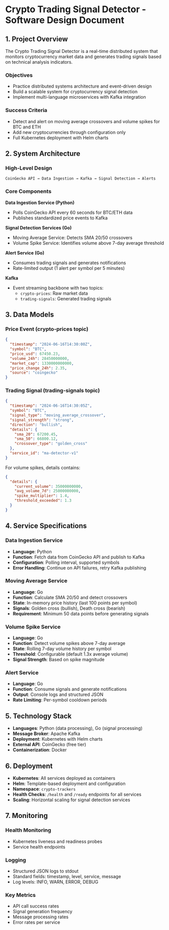 # Crypto Trading Signal Detector - Software Design Document

## 1. Project Overview

The Crypto Trading Signal Detector is a real-time distributed system that monitors cryptocurrency market data and generates trading signals based on technical analysis indicators.

### Objectives
- Practice distributed systems architecture and event-driven design
- Build a scalable system for cryptocurrency signal detection
- Implement multi-language microservices with Kafka integration

### Success Criteria
- Detect and alert on moving average crossovers and volume spikes for BTC and ETH
- Add new cryptocurrencies through configuration only
- Full Kubernetes deployment with Helm charts

## 2. System Architecture

### High-Level Design
```
CoinGecko API → Data Ingestion → Kafka → Signal Detection → Alerts
```

### Core Components

**Data Ingestion Service (Python)**
- Polls CoinGecko API every 60 seconds for BTC/ETH data
- Publishes standardized price events to Kafka

**Signal Detection Services (Go)**
- Moving Average Service: Detects SMA 20/50 crossovers
- Volume Spike Service: Identifies volume above 7-day average threshold

**Alert Service (Go)**
- Consumes trading signals and generates notifications
- Rate-limited output (1 alert per symbol per 5 minutes)

**Kafka**
- Event streaming backbone with two topics:
  - `crypto-prices`: Raw market data
  - `trading-signals`: Generated trading signals

## 3. Data Models

### Price Event (crypto-prices topic)
```json
{
  "timestamp": "2024-06-16T14:30:00Z",
  "symbol": "BTC",
  "price_usd": 67450.23,
  "volume_24h": 28450000000,
  "market_cap": 1330000000000,
  "price_change_24h": 2.35,
  "source": "coingecko"
}
```

### Trading Signal (trading-signals topic)
```json
{
  "timestamp": "2024-06-16T14:30:05Z",
  "symbol": "BTC",
  "signal_type": "moving_average_crossover",
  "signal_strength": "strong",
  "direction": "bullish",
  "details": {
    "sma_20": 67200.45,
    "sma_50": 66800.12,
    "crossover_type": "golden_cross"
  },
  "service_id": "ma-detector-v1"
}
```

For volume spikes, details contains:
```json
{
  "details": {
    "current_volume": 35000000000,
    "avg_volume_7d": 25000000000,
    "spike_multiplier": 1.4,
    "threshold_exceeded": 1.3
  }
}
```

## 4. Service Specifications

### Data Ingestion Service
- **Language**: Python
- **Function**: Fetch data from CoinGecko API and publish to Kafka
- **Configuration**: Polling interval, supported symbols
- **Error Handling**: Continue on API failures, retry Kafka publishing

### Moving Average Service
- **Language**: Go
- **Function**: Calculate SMA 20/50 and detect crossovers
- **State**: In-memory price history (last 100 points per symbol)
- **Signals**: Golden cross (bullish), Death cross (bearish)
- **Requirement**: Minimum 50 data points before generating signals

### Volume Spike Service
- **Language**: Go
- **Function**: Detect volume spikes above 7-day average
- **State**: Rolling 7-day volume history per symbol
- **Threshold**: Configurable (default 1.3x average volume)
- **Signal Strength**: Based on spike magnitude

### Alert Service
- **Language**: Go
- **Function**: Consume signals and generate notifications
- **Output**: Console logs and structured JSON
- **Rate Limiting**: Per-symbol cooldown periods

## 5. Technology Stack

- **Languages**: Python (data processing), Go (signal processing)
- **Message Broker**: Apache Kafka
- **Deployment**: Kubernetes with Helm charts
- **External API**: CoinGecko (free tier)
- **Containerization**: Docker

## 6. Deployment

- **Kubernetes**: All services deployed as containers
- **Helm**: Template-based deployment and configuration
- **Namespace**: `crypto-trackers`
- **Health Checks**: `/health` and `/ready` endpoints for all services
- **Scaling**: Horizontal scaling for signal detection services

## 7. Monitoring

### Health Monitoring
- Kubernetes liveness and readiness probes
- Service health endpoints

### Logging
- Structured JSON logs to stdout
- Standard fields: timestamp, level, service, message
- Log levels: INFO, WARN, ERROR, DEBUG

### Key Metrics
- API call success rates
- Signal generation frequency
- Message processing rates
- Error rates per service
